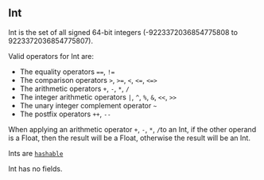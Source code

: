 ## Int

Int is the set of all signed 64-bit integers (-9223372036854775808 to 9223372036854775807).

Valid operators for Int are:

* The equality operators `==`, `!=`
* The comparison operators `>`, `>=`, `<`, `<=`, `<=>`
* The arithmetic operators `+`, `-`, `*`, `/`
* The integer arithmetic operators <code>&#124;</code>, `^`, `%`, `&`, `<<`, `>>`
* The unary integer complement operator `~`
* The postfix operators `++`, `--`

When applying an arithmetic operator `+`, `-`, `*`, `/`to an Int, if the other
operand is a Float, then the result will be a Float, otherwise the result will be an Int.

Ints are [`hashable`](#TODO)

Int has no fields.

